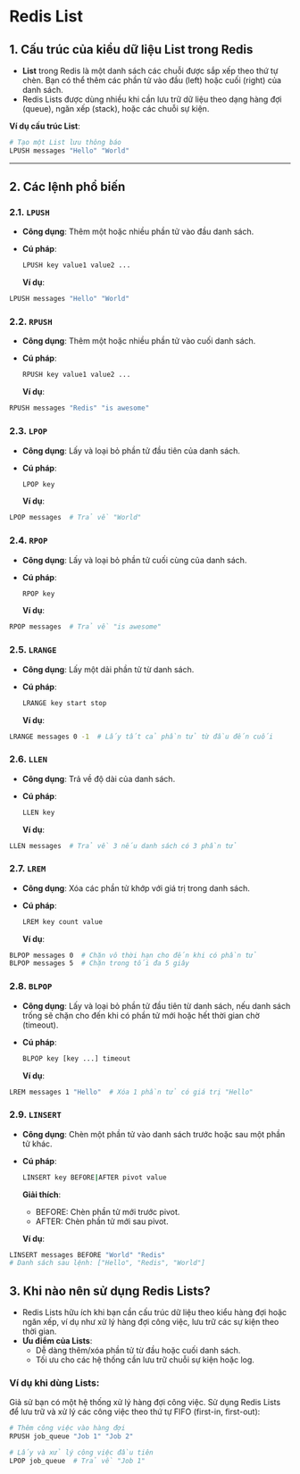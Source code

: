 # Redis List

## 1. Cấu trúc của kiểu dữ liệu List trong Redis

- **List** trong Redis là một danh sách các chuỗi được sắp xếp theo thứ tự chèn. Bạn có thể thêm các phần tử vào đầu (left) hoặc cuối (right) của danh sách.
- Redis Lists được dùng nhiều khi cần lưu trữ dữ liệu theo dạng hàng đợi (queue), ngăn xếp (stack), hoặc các chuỗi sự kiện.

**Ví dụ cấu trúc List**:

```bash
# Tạo một List lưu thông báo
LPUSH messages "Hello" "World"
```

---

## 2. Các lệnh phổ biến

### 2.1. `LPUSH`

- **Công dụng**: Thêm một hoặc nhiều phần tử vào đầu danh sách.
- **Cú pháp**:

  ```bash
  LPUSH key value1 value2 ...

  ```

  **Ví dụ**:

```bash
LPUSH messages "Hello" "World"

```

### 2.2. `RPUSH`

- **Công dụng**: Thêm một hoặc nhiều phần tử vào cuối danh sách.
- **Cú pháp**:

  ```bash
  RPUSH key value1 value2 ...


  ```

  **Ví dụ**:

```bash
RPUSH messages "Redis" "is awesome"
```

### 2.3. `LPOP`

- **Công dụng**: Lấy và loại bỏ phần tử đầu tiên của danh sách.
- **Cú pháp**:

  ```bash
  LPOP key

  ```

  **Ví dụ**:

```bash
LPOP messages  # Trả về "World"

```

### 2.4. `RPOP`

- **Công dụng**: Lấy và loại bỏ phần tử cuối cùng của danh sách.
- **Cú pháp**:

  ```bash
  RPOP key

  ```

  **Ví dụ**:

```bash
RPOP messages  # Trả về "is awesome"


```

### 2.5. `LRANGE`

- **Công dụng**: Lấy một dải phần tử từ danh sách.
- **Cú pháp**:

  ```bash
  LRANGE key start stop
  ```

  **Ví dụ**:

```bash
LRANGE messages 0 -1  # Lấy tất cả phần tử từ đầu đến cuối
```

### 2.6. `LLEN`

- **Công dụng**: Trả về độ dài của danh sách.

- **Cú pháp**:

  ```bash
  LLEN key

  ```

  **Ví dụ**:

```bash
LLEN messages  # Trả về 3 nếu danh sách có 3 phần tử

```

### 2.7. `LREM`

- **Công dụng**: Xóa các phần tử khớp với giá trị trong danh sách.

- **Cú pháp**:

  ```bash
  LREM key count value
  ```

  **Ví dụ**:

```bash
BLPOP messages 0  # Chặn vô thời hạn cho đến khi có phần tử
BLPOP messages 5  # Chặn trong tối đa 5 giây

```

### 2.8. `BLPOP`

- **Công dụng**: Lấy và loại bỏ phần tử đầu tiên từ danh sách, nếu danh sách trống sẽ chặn cho đến khi có phần tử mới hoặc hết thời gian chờ (timeout).

- **Cú pháp**:

  ```bash
  BLPOP key [key ...] timeout

  ```

  **Ví dụ**:

```bash
LREM messages 1 "Hello"  # Xóa 1 phần tử có giá trị "Hello"
```

### 2.9. `LINSERT`

- **Công dụng**: Chèn một phần tử vào danh sách trước hoặc sau một phần tử khác.
- **Cú pháp**:

  ```bash
  LINSERT key BEFORE|AFTER pivot value

  ```

  **Giải thích**:

  - BEFORE: Chèn phần tử mới trước pivot.
  - AFTER: Chèn phần tử mới sau pivot.

  **Ví dụ**:

```bash
LINSERT messages BEFORE "World" "Redis"
# Danh sách sau lệnh: ["Hello", "Redis", "World"]

```

## 3. Khi nào nên sử dụng Redis Lists?

- Redis Lists hữu ích khi bạn cần cấu trúc dữ liệu theo kiểu hàng đợi hoặc ngăn xếp, ví dụ như xử lý hàng đợi công việc, lưu trữ các sự kiện theo thời gian.
- **Ưu điểm của Lists**:
  - Dễ dàng thêm/xóa phần tử từ đầu hoặc cuối danh sách.
  - Tối ưu cho các hệ thống cần lưu trữ chuỗi sự kiện hoặc log.

### Ví dụ khi dùng Lists:

Giả sử bạn có một hệ thống xử lý hàng đợi công việc. Sử dụng Redis Lists để lưu trữ và xử lý các công việc theo thứ tự FIFO (first-in, first-out):

```bash
# Thêm công việc vào hàng đợi
RPUSH job_queue "Job 1" "Job 2"

# Lấy và xử lý công việc đầu tiên
LPOP job_queue  # Trả về "Job 1"


```
